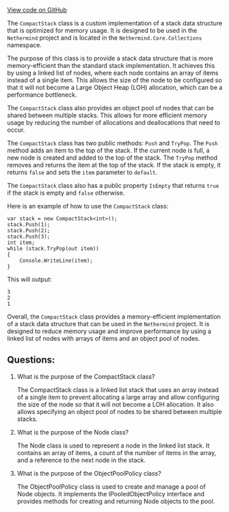 [View code on GitHub](https://github.com/NethermindEth/nethermind/src/Nethermind/Nethermind.Core/Collections/CompactStack.cs)

The `CompactStack` class is a custom implementation of a stack data structure that is optimized for memory usage. It is designed to be used in the `Nethermind` project and is located in the `Nethermind.Core.Collections` namespace. 

The purpose of this class is to provide a stack data structure that is more memory-efficient than the standard stack implementation. It achieves this by using a linked list of nodes, where each node contains an array of items instead of a single item. This allows the size of the node to be configured so that it will not become a Large Object Heap (LOH) allocation, which can be a performance bottleneck. 

The `CompactStack` class also provides an object pool of nodes that can be shared between multiple stacks. This allows for more efficient memory usage by reducing the number of allocations and deallocations that need to occur. 

The `CompactStack` class has two public methods: `Push` and `TryPop`. The `Push` method adds an item to the top of the stack. If the current node is full, a new node is created and added to the top of the stack. The `TryPop` method removes and returns the item at the top of the stack. If the stack is empty, it returns `false` and sets the `item` parameter to `default`. 

The `CompactStack` class also has a public property `IsEmpty` that returns `true` if the stack is empty and `false` otherwise. 

Here is an example of how to use the `CompactStack` class:

```
var stack = new CompactStack<int>();
stack.Push(1);
stack.Push(2);
stack.Push(3);
int item;
while (stack.TryPop(out item))
{
    Console.WriteLine(item);
}
```

This will output:

```
3
2
1
```

Overall, the `CompactStack` class provides a memory-efficient implementation of a stack data structure that can be used in the `Nethermind` project. It is designed to reduce memory usage and improve performance by using a linked list of nodes with arrays of items and an object pool of nodes.
## Questions: 
 1. What is the purpose of the CompactStack class?
    
    The CompactStack class is a linked list stack that uses an array instead of a single item to prevent allocating a large array and allow configuring the size of the node so that it will not become a LOH allocation. It also allows specifying an object pool of nodes to be shared between multiple stacks.

2. What is the purpose of the Node class?
    
    The Node class is used to represent a node in the linked list stack. It contains an array of items, a count of the number of items in the array, and a reference to the next node in the stack.

3. What is the purpose of the ObjectPoolPolicy class?
    
    The ObjectPoolPolicy class is used to create and manage a pool of Node objects. It implements the IPooledObjectPolicy interface and provides methods for creating and returning Node objects to the pool.